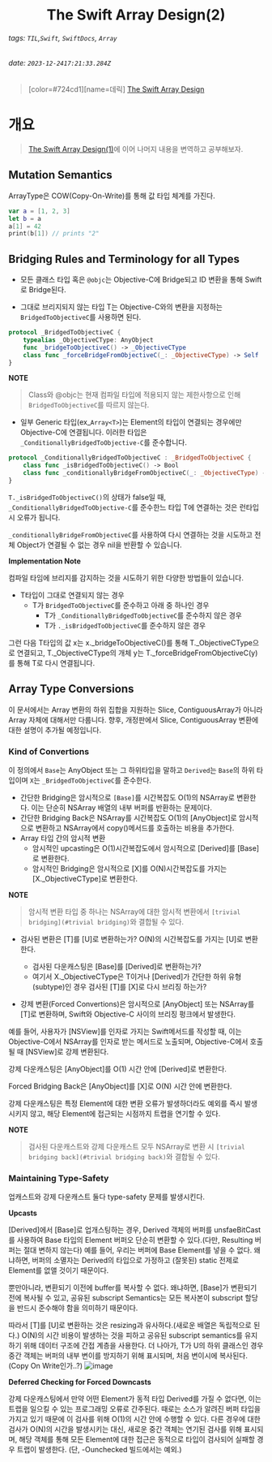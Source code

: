 <h1><center> The Swift Array Design(2) </center></h1>

###### tags: `TIL`,`Swift`, `SwiftDocs`, `Array`
###### date: `2023-12-2417:21:33.284Z`

> [color=#724cd1][name=데릭]
> [The Swift Array Design](https://github.com/apple/swift/blob/main/docs/Arrays.md)

# 개요

>  [The Swift Array Design(1)](https://hackmd.io/qazgczJtRJioMd3SBKnUKw)에 이어 나머지 내용을 변역하고 공부해보자. 

## Mutation Semantics

ArrayType은 COW(Copy-On-Write)를 통해 값 타입 체계를 가진다. 

```swift 
var a = [1, 2, 3]
let b = a
a[1] = 42
print(b[1]) // prints "2"
```

## Bridging Rules and Terminology for all Types

- 모든 클래스 타입 혹은 `@objc`는 Objective-C에 Bridge되고 ID 변환을 통해 Swift로 Bridge된다.

- 그대로 브리지되지 않는 타입 T는 Objective-C와의 변환을 지정하는 `BridgedToObjectiveC`를 사용하면 된다.

```swift 
protocol _BridgedToObjectiveC {
    typealias _ObjectiveCType: AnyObject
    func _bridgeToObjectiveC() -> _ObjectiveCType
    class func _forceBridgeFromObjectiveC(_: _ObjectiveCType) -> Self
}
```

**NOTE**

> Class와 @objc는 현재 컴파일 타입에 적용되지 않는 제한사항으로 인해 `BridgedToObjectiveC`를 따르지 않는다. 

- 일부 Generic 타입(ex_`Array<T>`)는 Element의 타입이 연결되는 경우에만 Objective-C에 연결됩니다. 이러한 타입은 `_ConditionallyBridgedToObjective-C`를 준수합니다.

```swift 
protocol _ConditionallyBridgedToObjectiveC : _BridgedToObjectiveC {
    class func _isBridgedToObjectiveC() -> Bool
    class func _conditionallyBridgeFromObjectiveC(_: _ObjectiveCType) -> Self?
}
```
    
`T._isBridgedToObjectiveC()`의 상태가 false일 때, `_ConditionallyBridgedToObjective-C`를 준수한느 타입 T에 연결하는 것은 런타입 시 오류가 됩니다.

`_conditionallyBridgeFromObjectiveC`를 사용하여 다시 연결하는 것을 시도하고 전체 Object가 연결될 수 없는 경우 nil을 반환할 수 있습니다.

**Implementation Note**

컴파일 타임에 브리지를 감지하는 것을 시도하기 위한 다양한 방법들이 있습니다. 

- T타입이 그대로 연결되지 않는 경우
    - T가 `BridgedToObjectiveC`를 준수하고 아래 중 하나인 경우
        - T가 `_ConditionallyBridgedToObjectiveC`를 준수하지 않은 경우
        - T가 `._isBridgedToObjectiveC`를 준수하지 않은 경우

그런 다음 T타입의 값 x는 x._bridgeToObjectiveC()를 통해 T._ObjectiveCType으로 연결되고, T._ObjectiveCType의 개체 y는 T._forceBridgeFromObjectiveC(y)를 통해 T로 다시 연결됩니다.

## Array Type Conversions

이 문서에서는 Array 변환의 하위 집합을 지원하는 Slice, ContiguousArray가 아니라 Array 자체에 대해서만 다룹니다. 향후, 개정판에서 Slice, ContiguousArray 변환에 대한 설명이 추가될 예정입니다.

### Kind of Convertions

이 정의에서 `Base`는 AnyObject 또는 그 하위타입을 말하고 `Derived`는 `Base`의 하위 타입이며 `X`는 `_BridgedToObjectiveC`를 준수한다. 

- 간단한 Bridging은 암시적으로 `[Base]`를 시간복잡도 O(1)의 NSArray로 변환한다. 이는 단순히 NSArray 배열의 내부 버퍼를 반환하는 문제이다. 
- 간단한 Bridging Back은 NSArray를 시간복잡도 O(1)의 [AnyObject]로 암시적으로 변환하고 NSArray에서 copy()메서드를 호출하는 비용을 추가한다. 
- Array 타입 간의 암시적 변환
    - 암시적인 upcasting은 O(1)시간복잡도에서 암시적으로 [Derived]를 [Base]로 변환한다.
    - 암시적인 Bridging은 암시적으로 [X]를 O(N)시간복잡도를 가지는 [X._ObjectiveCType]로 변환한다.

**NOTE**

> 암시적 변환 타입 중 하나는 NSArray에 대한 암시적 변환에서 `[trivial bridging](#trivial bridging)`와 결합될 수 있다. 

- 검사된 변환은 [T]를 [U]로 변환하는가? O(N)의 시간복잡도를 가지는 [U]로 변환한다.
    - 검사된 다운캐스팅은 [Base]를 [Derived]로 변환하는가?
    -  여기서 X._ObjectiveCType은 T이거나  [Derived]가 간단한 하위 유형(subtype)인 경우 검사된 [T]를 [X]로 다시 브리징 하는가?

- 강제 변환(Forced Convertions)은 암시적으로 [AnyObject] 또는 NSArray를 [T]로 변환하며, Swift와 Objective-C 사이의 브리징 펑크에서 발생한다.

예를 들어, 사용자가 [NSView]를 인자로 가지는 Swift메서드를 작성할 때, 이는 Objective-C에서 NSArray를 인자로 받는 메서드로 노출되며, Objective-C에서 호출될 때 [NSView]로 강제 변환된다. 

강제 다운캐스팅은 [AnyObject]를 O(1) 시간 안에 [Derived]로 변환한다. 

Forced Bridging Back은 [AnyObject]를 [X]로 O(N) 시간 안에 변환한다.


강제 다운캐스팅은 특정 Element에 대한 변환 오류가 발생하더라도 예외를 즉시 발생시키지 않고, 해당 Element에 접근되는 시점까지 트랩을 연기할 수 있다.

**NOTE**

> 검사된 다운캐스트와 강제 다운캐스트 모두 NSArray로 변환 시 `[trivial bridging back](#trivial bridging back)`와 결합될 수 있다.

### Maintaining Type-Safety

업캐스트와 강제 다운캐스트 둘다 type-safety 문제를 발생시킨다. 

**Upcasts**

[Derived]에서 [Base]로 업개스팅하는 경우, Derived 객체의 버퍼를 unsfaeBitCast를 사용하여 Base 타입의 Element 버퍼오 단순히 변환할 수 있다.(다만, Resulting 버퍼는 절대 변하지 않는다) 예를 들어, 우리는 버퍼에 Base Element를 넣을 수 없다. 왜냐하면, 버퍼의 소멸자는 Derived의 타입으로 가정하고 (잘못된) static 전제로 Element를 없앨 것이기 때문이다.

뿐만아니라, 변환되기 이전에 buffer를 복사할 수 없다. 왜냐하면, [Base]가 변환되기 전에 복사될 수 있고, 공유된 subscript Semantics는 모든 복사본이 subscript 할당을 반드시 준수해야 함을 의미하기 때문이다.

따라서 [T]를 [U]로 변환하는 것은 resizing과 유사하다.(새로운 배열은 독립적으로 된다.) O(N)의 시간 비용이 발생하는 것을 피하고 공유된 subscript semantics를 유지하기 위해 데이터 구조에 간접 계층을 사용한다. 더 나아가, T가 U의 하위 클래스인 경우 중간 객체는 버퍼의 내부 변이를 방지하기 위해 표시되며, 처음 변이시에 복사된다. 
(Copy On Write인가..?)
![image](https://hackmd.io/_uploads/S1k8A7SDp.png)


**Deferred Checking for Forced Downcasts**

강제 다운캐스팅에서 만약 어떤 Element가 동적 타입 Derived를 가질 수 없다면, 이는 트랩을 일으킬 수 있는 프로그래밍 오류로 간주된다. 때로는 소스가 알려진 버퍼 타입을 가지고 있기 때문에 이 검사를 위해 O(1)의 시간 안에 수행할 수 있다. 다른 경우에 대한 검사가 O(N)의 시간을 발생시키는 대신, 새로운 중간 객체는 연기된 검사를 위해 표시되며, 해당 객체를 통해 모든 Element에 대한 접근은 동적으로 타입이 검사되어 실패할 경우 트랩이 발생한다. (단, -Ounchecked 빌드에서는 예외.)

